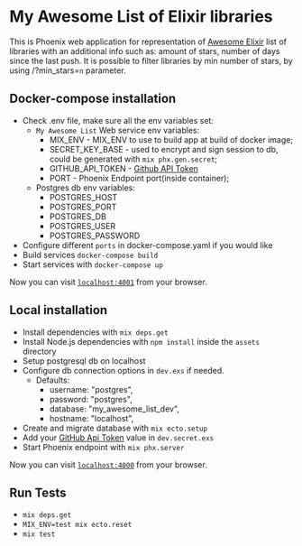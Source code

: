 # My Awesome List of Elixir libraries

This is Phoenix web application for representation of [Awesome Elixir](https://github.com/h4cc/awesome-elixir) list of libraries with an additional info such as: amount of stars, number of days since the last push. It is possible to filter libraries by min number of stars, by using /?min_stars=`n` parameter.

## Docker-compose installation
  * Check .env file, make sure all the env variables set:
    * `My Awesome List` Web service env variables:
      * MIX_ENV - MIX_ENV to use to build app at build of docker image;
      * SECRET_KEY_BASE - used to encrypt and sign session to db, could be generated with `mix phx.gen.secret`;
      * GITHUB_API_TOKEN - [Github API Token](https://docs.github.com/en/github/authenticating-to-github/creating-a-personal-access-token)
      * PORT - Phoenix Endpoint port(inside container);
    * Postgres db env variables:
      * POSTGRES_HOST
      * POSTGRES_PORT
      * POSTGRES_DB
      * POSTGRES_USER
      * POSTGRES_PASSWORD
  * Configure different `ports` in docker-compose.yaml if you would like
  * Build services `docker-compose build`
  * Start services with `docker-compose up`

  Now you can visit [`localhost:4001`](http://localhost:4001) from your browser.

## Local installation
  * Install dependencies with `mix deps.get`
  * Install Node.js dependencies with `npm install` inside the `assets` directory
  * Setup postgresql db on localhost
  * Configure db connection options in `dev.exs` if needed.
    * Defaults:  
      * username: "postgres",
      * password: "postgres",
      * database: "my_awesome_list_dev",
      * hostname: "localhost",
  * Create and migrate database with `mix ecto.setup`
  * Add your [GitHub Api Token](https://docs.github.com/en/github/authenticating-to-github/creating-a-personal-access-token#creating-a-token) value in `dev.secret.exs`
  * Start Phoenix endpoint with `mix phx.server`

  Now you can visit [`localhost:4000`](http://localhost:4000) from your browser.

## Run Tests
  * `mix deps.get`
  * `MIX_ENV=test mix ecto.reset`
  * `mix test`
